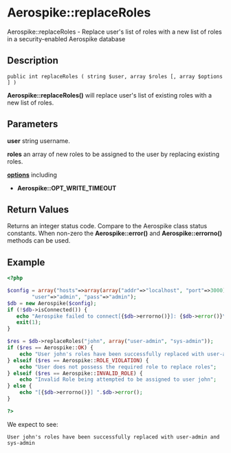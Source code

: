 
# Aerospike::replaceRoles

Aerospike::replaceRoles - Replace user's list of roles with a new list of roles in a security-enabled Aerospike database

## Description

```
public int replaceRoles ( string $user, array $roles [, array $options ] )
```

**Aerospike::replaceRoles()** will replace user's list of existing roles with a new list of roles.

## Parameters

**user** string username.

**roles** an array of new roles to be assigned to the user by replacing existing roles.

**[options](aerospike.md)** including
- **Aerospike::OPT_WRITE_TIMEOUT**

## Return Values

Returns an integer status code.  Compare to the Aerospike class status
constants.  When non-zero the **Aerospike::error()** and
**Aerospike::errorno()** methods can be used.

## Example

```php
<?php

$config = array("hosts"=>array(array("addr"=>"localhost", "port"=>3000)),
        "user"=>"admin", "pass"=>"admin");
$db = new Aerospike($config);
if (!$db->isConnected()) {
   echo "Aerospike failed to connect[{$db->errorno()}]: {$db->error()}\n";
   exit(1);
}

$res = $db->replaceRoles("john", array("user-admin", "sys-admin"));
if ($res == Aerospike::OK) {
    echo "User john's roles have been successfully replaced with user-admin and sys-admin";
} elseif ($res == Aerospike::ROLE_VIOLATION) {
    echo "User does not possess the required role to replace roles";
} elseif ($res == Aerospike::INVALID_ROLE) {
    echo "Invalid Role being attempted to be assigned to user john";
} else {
    echo "[{$db->errorno()}] ".$db->error();
}

?>
```

We expect to see:

```
User john's roles have been successfully replaced with user-admin and sys-admin
```

